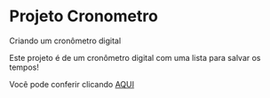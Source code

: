 # Projeto Cronometro
 Criando um cronômetro digital

Este projeto é de um cronômetro digital com uma lista para salvar os tempos!

Você pode conferir clicando <a href="https://caiopradodesouza.github.io/Projeto-Cronometro/">AQUI</a>